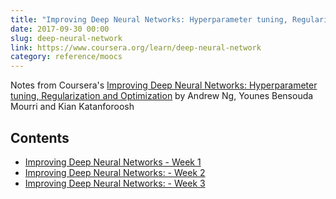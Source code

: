 ```yaml
---
title: "Improving Deep Neural Networks: Hyperparameter tuning, Regularization and Optimization (Coursera)"
date: 2017-09-30 00:00
slug: deep-neural-network
link: https://www.coursera.org/learn/deep-neural-network
category: reference/moocs
---
```


Notes from Coursera's [Improving Deep Neural Networks: Hyperparameter tuning, Regularization and Optimization](https://www.coursera.org/learn/deep-neural-network) by Andrew Ng, Younes Bensouda Mourri and Kian Katanforoosh

## Contents

* [Improving Deep Neural Networks - Week 1](week-1-practical-aspects-of-deep-learning.md)
* [Improving Deep Neural Networks: - Week 2](week-2-optimization-algorithms.md)
* [Improving Deep Neural Networks: - Week 3](week-3-hyperparameter-tuning-batch-norm.md)

